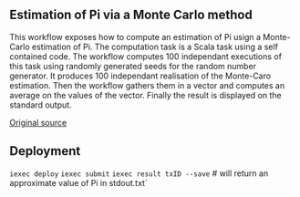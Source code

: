 ## Estimation of Pi via a Monte Carlo method

This workflow exposes how to compute an estimation of Pi usign a Monte-Carlo estimation of Pi. The computation task is a Scala task using a self contained code. The workflow computes 100 independant executions of this task using randomly generated seeds for the random number generator. It produces 100 independant realisation of the Monte-Caro estimation. Then the workflow gathers them in a vector and computes an average on the values of the vector. Finally the result is displayed on the standard output.

[Original source](https://github.com/openmole/openmole-market/tree/7-dev/pi)

## Deployment

`iexec deploy`
`iexec submit`
`iexec result txID --save` # will return an approximate value of Pi in stdout.txt`

